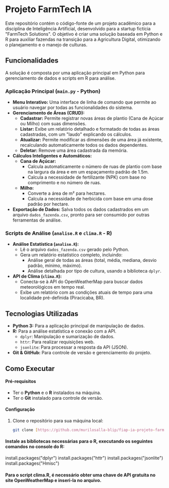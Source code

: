 # Projeto FarmTech IA

Este repositório contém o código-fonte de um projeto acadêmico para a disciplina de Inteligência Artificial, desenvolvido para a startup fictícia "FarmTech Solutions". O objetivo é criar uma solução baseada em Python e R para auxiliar fazendas na transição para a Agricultura Digital, otimizando o planejamento e o manejo de culturas.

## Funcionalidades

A solução é composta por uma aplicação principal em Python para gerenciamento de dados e scripts em R para análise.

### Aplicação Principal (`main.py` - Python)

- **Menu Interativo:** Uma interface de linha de comando que permite ao usuário navegar por todas as funcionalidades do sistema.
- **Gerenciamento de Áreas (CRUD):**
    - **Cadastrar:** Permite registrar novas áreas de plantio (Cana de Açúcar ou Milho) com suas dimensões.
    - **Listar:** Exibe um relatório detalhado e formatado de todas as áreas cadastradas, com um "laudo" explicando os cálculos.
    - **Atualizar:** Permite modificar as dimensões de uma área já existente, recalculando automaticamente todos os dados dependentes.
    - **Deletar:** Remove uma área cadastrada da memória.
- **Cálculos Inteligentes e Automáticos:**
    - **Cana de Açúcar:**
        - Calcula automaticamente o número de ruas de plantio com base na largura da área e em um espaçamento padrão de 1.5m.
        - Calcula a necessidade de fertilizante (NPK) com base no comprimento e no número de ruas.
    - **Milho:**
        - Converte a área de m² para hectares.
        - Calcula a necessidade de herbicida com base em uma dose padrão por hectare.
- **Exportação de Dados:** Salva todos os dados cadastrados em um arquivo `dados_fazenda.csv`, pronto para ser consumido por outras ferramentas de análise.

### Scripts de Análise (`analise.R` e `clima.R` - R)

- **Análise Estatística (`analise.R`):**
    - Lê o arquivo `dados_fazenda.csv` gerado pelo Python.
    - Gera um relatório estatístico completo, incluindo:
        - Análise geral de todas as áreas (total, média, mediana, desvio padrão, mínimo, máximo).
        - Análise detalhada por tipo de cultura, usando a biblioteca `dplyr`.
- **API de Clima (`clima.R`):**
    - Conecta-se à API do OpenWeatherMap para buscar dados meteorológicos em tempo real.
    - Exibe um relatório com as condições atuais de tempo para uma localidade pré-definida (Piracicaba, BR).

## Tecnologias Utilizadas

- **Python 3:** Para a aplicação principal de manipulação de dados.
- **R:** Para a análise estatística e conexão com a API.
    - `dplyr`: Manipulação e sumarização de dados.
    - `httr`: Para realizar requisições web.
    - `jsonlite`: Para processar a resposta da API (JSON).
- **Git & GitHub:** Para controle de versão e gerenciamento do projeto.

## Como Executar

#### Pré-requisitos
- Ter o **Python** e o **R** instalados na máquina.
- Ter o **Git** instalado para controle de versão.

#### Configuração
1. Clone o repositório para sua máquina local:
   ```bash
   git clone [https://github.com/murilosalla-blip/fiap-ia-projeto-farmtech.git](https://github.com/murilosalla-blip/fiap-ia-projeto-farmtech.git)


#### Instale as bibliotecas necessárias para o R, executando os seguintes comandos no console do R:
install.packages("dplyr")
install.packages("httr")
install.packages("jsonlite")
install.packages("Hmisc")

#### Para o script clima.R, é necessário obter uma chave de API gratuita no site OpenWeatherMap e inseri-la no arquivo.

   